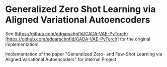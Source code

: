 # Generalized Zero Shot Learning via Aligned Variational Autoencoders

See (https://github.com/edgarschnfld/CADA-VAE-PyTorch)[https://github.com/edgarschnfld/CADA-VAE-PyTorch] for the original implementation!

Implementation of the paper "Generalized Zero- and Few-Shot Learning via Aligned Variational Autoencoders" for internal Project
